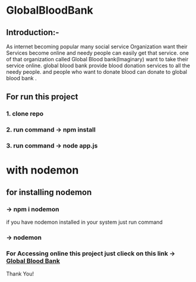 # GlobalBloodBank

## Introduction:-

As internet becoming popular many social service Organization want their Services become online and needy people can easily get that service.
 one of that organization called Global Blood bank(Imaginary) want to take their service online. global blood bank provide blood donation services to all the needy people.
and people who want to donate blood can donate to global blood bank .

## For run this project

### 1. clone repo
### 2. run command -> npm install
### 3. run command -> node app.js

# with nodemon

## for installing nodemon

### -> npm i nodemon

if you have nodemon installed in your system just run command

### -> nodemon

### For Accessing online this project just clieck on this link -> [Global Blood Bank](https://globalbloodbank.herokuapp.com/)

Thank You!
